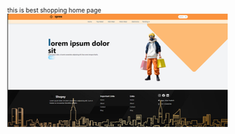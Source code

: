this is best shopping home page
![image alt](https://github.com/subhamyadav01/shoppingtsk1/blob/a1bb82ff333c7dddfb5c7d6ee196b81f6a1126e3/Screenshot%202025-01-31%20171106.png)

